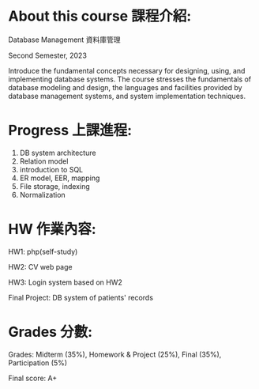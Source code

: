 About this course 課程介紹:
===
Database Management 資料庫管理

Second Semester, 2023

Introduce the fundamental concepts necessary for designing, using, and 
implementing database systems. The course stresses the fundamentals of database modeling and 
design, the languages and facilities provided by database management systems, and system 
implementation techniques. 

Progress 上課進程:
===
1. DB system architecture
2. Relation model
3. introduction to SQL
4. ER model, EER, mapping
5. File storage, indexing
6. Normalization 

HW 作業內容:
===
HW1: php(self-study)

HW2: CV web page

HW3: Login system based on HW2

Final Project: DB system of patients' records


Grades 分數:
===
Grades: Midterm (35%), Homework & Project (25%), Final (35%), Participation (5%)

Final score: A+

